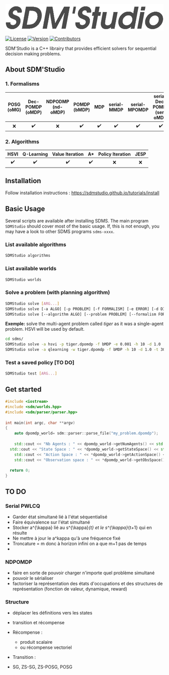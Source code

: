 <img alt="SDMS'Studio" src="https://raw.githubusercontent.com/SDMStudio/sdms/develop/docs/sdms-icon-gray.png" width="600">

[![License](https://img.shields.io/github/license/sdmstudio/sdms)](https://github.com/SDMStudio/sdms/blob/main/LICENSE)
[![Version](https://img.shields.io/github/v/tag/sdmstudio/sdms)](https://github.com/SDMStudio/sdms/tags)
[![Contributors](https://img.shields.io/github/contributors-anon/sdmstudio/sdms)](https://github.com/SDMStudio/sdms/graphs/contributors)


SDM'Studio is a C++ librairy that provides efficient solvers for sequential decision making problems.

## About SDM'Studio

### 1. Formalisms

| POSG (oMG) |     Dec-POMDP (oMDP)    |      NDPODMP  (nd-oMDP)     |      POMDP (bMDP)       |        MDP       | serial-MMDP | serial-MPOMDP | serial-Dec-POMDP (ser-oMDP) |
| :---: | :----------------: | :----------------: |:----------------: | :----------------: | :----------------: |:----------------: | :----------------: |
|  :x:  | :heavy_check_mark: |  :x: |  :heavy_check_mark: | :heavy_check_mark: |:heavy_check_mark: | :heavy_check_mark: |:heavy_check_mark: |

### 2. Algorithms

|        HSVI        |     Q-Learning     |  Value Iteration   |         A*         | Policy Iteration | JESP  |
| :----------------: | :----------------: | :----------------: | :----------------: | :--------------: | :---: |
| :heavy_check_mark: | :heavy_check_mark: | :heavy_check_mark: | :heavy_check_mark: |       :x:        |  :x:  |


## Installation

Follow installation instructions : https://sdmstudio.github.io/tutorials/install 

## Basic Usage

Several scripts are available after installing SDMS. The main program `SDMStudio` should cover most of the basic usage. If, this is not enough, you may have a look to other SDMS programs `sdms-xxxx`.

### List available algorithms
```bash
SDMStudio algorithms
```

### List available worlds
```bash
SDMStudio worlds
```

### Solve a problem (with planning algorithm)
```bash
SDMStudio solve [ARG...]
SDMStudio solve [-a ALGO] [-p PROBLEM] [-f FORMALISM] [-e ERROR] [-d DISCOUNT] [-h HORIZON] [-t TRIALS] [-n EXP_NAME]
SDMStudio solve [--algorithm ALGO] [--problem PROBLEM] [--formalism FORMALISM] [--error ERROR] [--discount DISCOUNT] [--horizon HORIZON] [--trials TRIALS] [--name EXP_NAME]
```
**Exemple:** solve the multi-agent problem called *tiger* as it was a single-agent problem. HSVI will be used by default. 
```bash
cd sdms/
SDMStudio solve -a hsvi -p tiger.dpomdp -f bMDP -e 0.001 -h 10 -d 1.0
SDMStudio solve -a qlearning -w tiger.dpomdp -f bMDP -h 10 -d 1.0 -t 30000 
```

### Test a saved policy [TO DO]
```bash
SDMStudio test [ARG...]
```

## Get started

```cpp
#include <iostream>
#include <sdm/worlds.hpp>
#include <sdm/parser/parser.hpp>

int main(int argc, char **argv)
{
	auto dpomdp_world= sdm::parser::parse_file("my_problem.dpomdp");
  
	std::cout << "Nb Agents : " << dpomdp_world->getNumAgents() << std::endl;
  std::cout << "State Space : " << *dpomdp_world->getStateSpace() << std::endl;
	std::cout << "Action Space : " << *dpomdp_world->getActionSpace() << std::endl;
	std::cout << "Observation space : " << *dpomdp_world->getObsSpace() << std::endl;

  return 0;
}
```

## TO DO

### Serial PWLCQ
- Garder état simultané lié à l'état séquentialisé
- Faire équivalence sur l'état simultané
- Stocker a^{\kappa} lié au s^{\kappa}_{t} et le s^{\kappa}_{t+1} qui en résulte
- Ne mettre à jour le a^kappa qu'à une fréquence fixé
- Troncature = m donc à horizon infini on a que m+1 pas de temps 
- 

### NDPOMDP
- faire en sorte de pouvoir charger n'importe quel problème simultané 
- pouvoir le sérialiser
- factoriser la représentation des états d'occupations et des structures de représentation (fonction de valeur, dynamique, reward)

### Structure 
- déplacer les définitions vers les states
- transition et récompense
- Récompense : 
  - produit scalaire 
  - ou récompense vectoriel
- Transition :

- SG, ZS-SG, ZS-POSG, POSG
